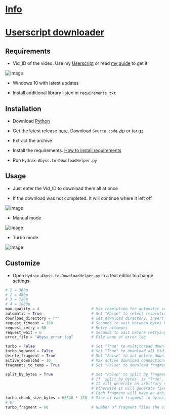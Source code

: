 # [Info](https://github.com/PatrickL546/How-to-download-hydrax-abyss.to)

# [Userscript downloader](https://github.com/PatrickL546/Hydrax-Abyss.to-DownloadHelper-Userscript)

## Requirements

- Vid_ID of the video. Use my [Userscript](https://github.com/PatrickL546/Hydrax-Abyss.to-DownloadHelper-Userscript) or read [my guide](https://github.com/PatrickL546/How-to-download-hydrax-abyss.to) to get it

![image](https://github.com/user-attachments/assets/c4499f2f-6593-45af-8a1d-cf257347fc89)

- Windows 10 with latest updates

- Install additional library listed in `requirements.txt`

## Installation

- Download [Python](https://www.python.org/)

- Get the latest release [here](https://github.com/PatrickL546/Hydrax-Abyss.to-DownloadHelper-Python/releases/latest). Download `Source code` zip or tar.gz

- Extract the archive

- Install the requirements. [How to install requirements](https://packaging.python.org/en/latest/tutorials/installing-packages/#requirements-files)

- Run `Hydrax-Abyss.to-DownloadHelper.py`

## Usage

- Just enter the Vid_ID to download them all at once

- If the download was not completed. It will continue where it left off

![image](https://github.com/user-attachments/assets/b4eb4462-42ba-43da-8a5b-626c63c44bac)

- Manual mode

![image](https://github.com/user-attachments/assets/c5c73aba-3689-4178-82b0-5263f770c431)

- Turbo mode

![image](https://github.com/user-attachments/assets/4671400b-caaf-4264-8923-18ef3e643ffe)

## Customize

- Open `Hydrax-Abyss.to-DownloadHelper.py` in a text editor to change settings

```Python
# 1 = 360p
# 2 = 480p
# 3 = 720p
# 4 = 1080p
max_quality = 4                       # Max resolution for automatic selection
automatic = True                      # Set "False" to select resolution manually
download_directory = r""              # Set download directory, insert path inside ""
request_timeout = 180                 # Seconds to wait between bytes before timeout
request_retry = 60                    # Retry attempts
request_wait = 6                      # Seconds to wait before retrying
error_file = "Abyss_error.log"        # File name of error log

turbo = False                         # Set "True" to multithread download, uses `max_quality` option
turbo_squared = False                 # Set "True" to download all Vid_ID at the same time
delete_fragment = True                # Set "False" to not delete downloaded fragments
active_download = 10                  # Max active download connections
fragments_to_temp = True              # Set "False" to download fragments in `download_directory`

split_by_bytes = True                 # Set "False" to split by fragment amount
                                      # If `split_by_bytes` is "True", fragment will be split by `turbo_chunk_size_bytes`
                                      # It will generate an arbitrary number of fragment files with file size `turbo_chunk_size_bytes`
                                      # Otherwise it will generate fixed number of fragment files `turbo_fragment`
                                      # Each fragment will have an arbitrary file size
turbo_chunk_size_bytes = 65536 * 128  # Size of each fragment in bytes
# Or
turbo_fragment = 60                   # Number of fragment files the video will get divided into
```
